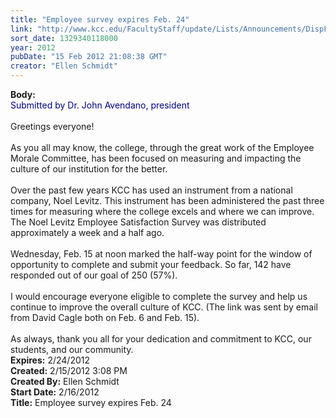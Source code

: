 ```yaml
---
title: "Employee survey expires Feb. 24"
link: "http://www.kcc.edu/FacultyStaff/update/Lists/Announcements/DispForm.aspx?ID=604"
sort_date: 1329340118000
year: 2012
pubDate: "15 Feb 2012 21:08:38 GMT"
creator: "Ellen Schmidt"
---
```


<div><b>Body:</b> <div class=ExternalClassE3751763349D458F9BC606E30F2ED6D5>
<div><font color="#000080">Submitted by Dr. John Avendano, president</font></div>
<div><br>Greetings everyone! </div>
<div> </div>
<div>As you all may know, the college, through the great work of the Employee Morale Committee, has been focused on measuring and impacting the culture of our institution for the better. </div>
<div> </div>
<div>Over the past few years KCC has used an instrument from a national company, Noel Levitz. This instrument has been administered the past three times for measuring where the college excels and where we can improve. The Noel Levitz Employee Satisfaction Survey was distributed approximately a week and a half ago. </div>
<div> </div>
<div>Wednesday, Feb. 15 at noon marked the half-way point for the window of opportunity to complete and submit your feedback. So far, 142 have responded out of our goal of 250 (57%). </div>
<div> </div>
<div>I would encourage everyone eligible to complete the survey and help us continue to improve the overall culture of KCC. (The link was sent by email from David Cagle both on Feb. 6 and Feb. 15).</div>
<div> </div>
<div>As always, thank you all for your dedication and commitment to KCC, our students, and our community.<br></div></div></div>
<div><b>Expires:</b> 2/24/2012</div>
<div><b>Created:</b> 2/15/2012 3:08 PM</div>
<div><b>Created By:</b> Ellen Schmidt</div>
<div><b>Start Date:</b> 2/16/2012</div>
<div><b>Title:</b> Employee survey expires Feb. 24</div>

